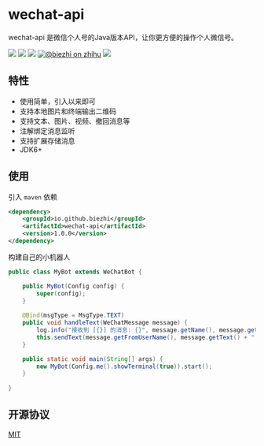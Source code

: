 # wechat-api

wechat-api 是微信个人号的Java版本API，让你更方便的操作个人微信号。

[![](https://img.shields.io/travis/biezhi/wechat-api.svg)](https://travis-ci.org/biezhi/wechat-api)
[![](https://img.shields.io/maven-central/v/io.github.biezhi/wechat-api.svg)](https://mvnrepository.com/artifact/io.github.biezhi/wechat-api)
[![](https://img.shields.io/badge/license-MIT-FF0080.svg)](https://github.com/biezhi/wechat-api/blob/master/LICENSE)
[![@biezhi on zhihu](https://img.shields.io/badge/zhihu-%40biezhi-red.svg)](https://www.zhihu.com/people/biezhi)
[![](https://img.shields.io/github/followers/biezhi.svg?style=social&label=Follow%20Me)](https://github.com/biezhi)

## 特性

- 使用简单，引入以来即可
- 支持本地图片和终端输出二维码
- 支持文本、图片、视频、撤回消息等
- 注解绑定消息监听
- 支持扩展存储消息
- JDK6+

## 使用

引入 `maven` 依赖

```xml
<dependency>
    <groupId>io.github.biezhi</groupId>
    <artifactId>wechat-api</artifactId>
    <version>1.0.0</version>
</dependency>
```

构建自己的小机器人

```java
public class MyBot extends WeChatBot {

    public MyBot(Config config) {
        super(config);
    }
    
    @Bind(msgType = MsgType.TEXT)
    public void handleText(WeChatMessage message) {
        log.info("接收到 [{}] 的消息: {}", message.getName(), message.getText());
        this.sendText(message.getFromUserName(), message.getText() + " : 嘻嘻嘻 [坏笑]");
    }

    public static void main(String[] args) {
        new MyBot(Config.me().showTerminal(true)).start();
    }
    
}
```

## 开源协议

[MIT](https://github.com/biezhi/wechat-api/blob/master/LICENSE)